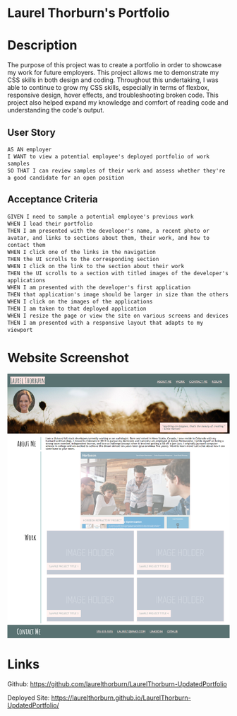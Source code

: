 # Laurel Thorburn's Portfolio

# Description
The purpose of this project was to create a portfolio in order to showcase my work for future employers. This project allows me to demonstrate my CSS skills in both design and coding. Throughout this undertaking, I was able to continue to grow my CSS skills, especially in terms of flexbox, responsive design, hover effects, and troubleshooting broken code.  This project also helped expand my knowledge and comfort of reading code and understanding the code's output.

## User Story

```
AS AN employer
I WANT to view a potential employee's deployed portfolio of work samples
SO THAT I can review samples of their work and assess whether they're a good candidate for an open position
```


## Acceptance Criteria

```
GIVEN I need to sample a potential employee's previous work
WHEN I load their portfolio
THEN I am presented with the developer's name, a recent photo or avatar, and links to sections about them, their work, and how to contact them
WHEN I click one of the links in the navigation
THEN the UI scrolls to the corresponding section
WHEN I click on the link to the section about their work
THEN the UI scrolls to a section with titled images of the developer's applications
WHEN I am presented with the developer's first application
THEN that application's image should be larger in size than the others
WHEN I click on the images of the applications
THEN I am taken to that deployed application
WHEN I resize the page or view the site on various screens and devices
THEN I am presented with a responsive layout that adapts to my viewport
```

# Website Screenshot

![Screenshot of Laurel Thorburn's Portfolio](Assets/images/LTScreenshot.png)

# Links
Github: https://github.com/laurelthorburn/LaurelThorburn-UpdatedPortfolio

Deployed Site: https://laurelthorburn.github.io/LaurelThorburn-UpdatedPortfolio/

